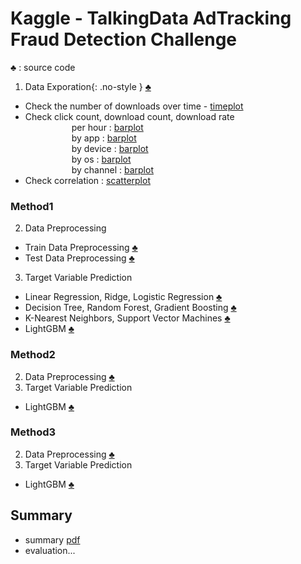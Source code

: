 # Kaggle - TalkingData AdTracking Fraud Detection Challenge

♣ : source code

1. Data Exporation{: .no-style } [♣](01_Data_Exporation.py) <br>
- Check the number of downloads over time - [timeplot](graph/sample_timeplot.png) <br>
- Check click count, download count, download rate <br>
&emsp;&emsp;&emsp;&emsp;&emsp; per hour : [barplot](graph/sample_barplot_hour.png) <br>
&emsp;&emsp;&emsp;&emsp;&emsp; by app : [barplot](graph/sample_barplot_app.png) <br>
&emsp;&emsp;&emsp;&emsp;&emsp; by device : [barplot](graph/sample_barplot_device.png) <br>
&emsp;&emsp;&emsp;&emsp;&emsp; by os : [barplot](graph/sample_barplot_os.png) <br>
&emsp;&emsp;&emsp;&emsp;&emsp; by channel : [barplot](graph/sample_barplot_channel.png) <br>
- Check correlation : [scatterplot](graph/sample_scatterplot.png) <br>

### Method1
2. Data Preprocessing
- Train Data Preprocessing [♣](method1_02_1_Train_Data_Preprocessing.py) <br>
- Test Data Preprocessing [♣](method1_02_2_Test_Data_Preprocessing.py) <br>
3. Target Variable Prediction
- Linear Regression, Ridge, Logistic Regression [♣](method1_03_1_Target_Variable_Prediction.py) <br>
- Decision Tree, Random Forest, Gradient Boosting [♣](method1_03_2_Target_Variable_Prediction.py) <br>
- K-Nearest Neighbors, Support Vector Machines [♣](method1_03_3_Target_Variable_Prediction.py) <br>
- LightGBM [♣](method1_03_4_Target_Variable_Prediction.py) <br>

### Method2
2. Data Preprocessing [♣](method2_02_Data_Preprocessing.py) <br>
3. Target Variable Prediction
- LightGBM [♣](method2_03_Target_Variable_Prediction.py) <br>

### Method3
2. Data Preprocessing [♣](method3_02_Data_Preprocessing.py) <br>
3. Target Variable Prediction
- LightGBM [♣](method3_03_Target_Variable_Prediction.py) <br>

## Summary
- summary [pdf](TalkingData%20AdTracking.pdf) <br>
- evaluation... 

